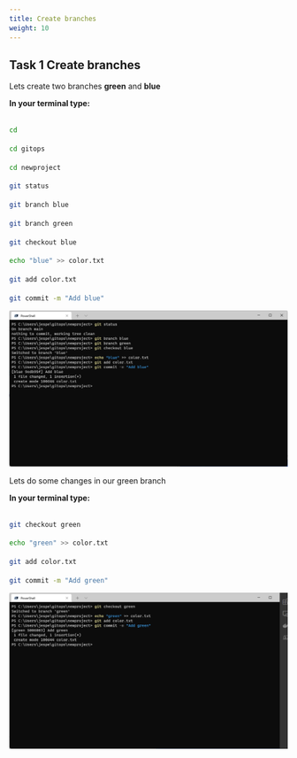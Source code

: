 ```yaml
---
title: Create branches
weight: 10
---
```


## Task 1 Create branches

Lets create two branches __green__ and __blue__

__In your terminal type:__

```bash

cd

cd gitops

cd newproject

git status

git branch blue

git branch green

git checkout blue

echo "blue" >> color.txt

git add color.txt

git commit -m "Add blue"

```

![Alt text](images/001_create_branches.png?raw=true "Create branches")

Lets do some changes in our green branch

__In your terminal type:__

```bash

git checkout green

echo "green" >> color.txt

git add color.txt

git commit -m "Add green"

```

![Alt text](images/002_change_green_branch.png?raw=true "Create branches")
